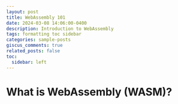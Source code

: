 ```yaml
---
layout: post
title: WebAssembly 101
date: 2024-03-08 14:06:00-0400
description: Introduction to WebAssembly
tags: formatting toc sidebar
categories: sample-posts
giscus_comments: true
related_posts: false
toc:
  sidebar: left
---
```


# What is WebAssembly (WASM)?

